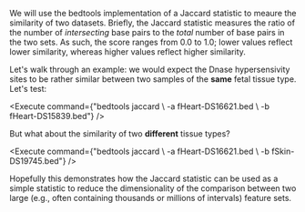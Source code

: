 <script>
import Execute from "$components/Execute.svelte";
</script>

We will use the bedtools implementation of a Jaccard statistic to meaure the similarity of two datasets. Briefly, the Jaccard statistic measures the ratio of the number of *intersecting* base pairs to the *total* number of base pairs in the two sets.  As such, the score ranges from 0.0 to 1.0; lower values reflect lower similarity, whereas higher values reflect higher similarity.

Let's walk through an example: we would expect the Dnase hypersensivity sites to be rather similar between two samples of the **same** fetal tissue type.  Let's test:

<Execute command={"bedtools jaccard \\ -a fHeart-DS16621.bed \\ -b fHeart-DS15839.bed"} />

But what about the similarity of two **different** tissue types?

<Execute command={"bedtools jaccard \\ -a fHeart-DS16621.bed \\ -b fSkin-DS19745.bed"} />

Hopefully this demonstrates how the Jaccard statistic can be used as a simple statistic to reduce the dimensionality of the comparison between two large (e.g., often containing thousands or millions of intervals) feature sets.
